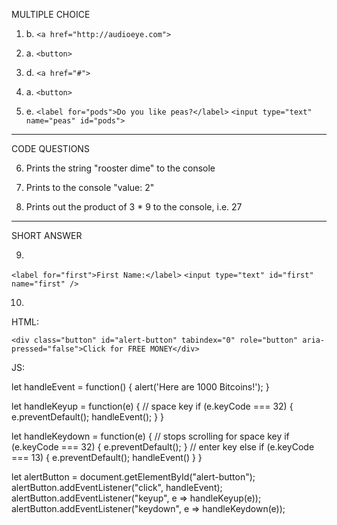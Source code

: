MULTIPLE CHOICE

1.  b. `<a href="http://audioeye.com">`


2. a. `<button>`

3. d. `<a href="#">`

4. a. `<button>`


5. e.
	`<label for="pods">Do you like peas?</label>`
	`<input type="text" name="peas" id="pods">`


-----------

CODE QUESTIONS

6. 	Prints the string "rooster dime" to the console

7. Prints to the console "value: 2"

8. Prints out the product of 3 * 9 to the console, i.e. 27

-----------

SHORT ANSWER

9.

`<label for="first">First Name:</label>`
`<input type="text" id="first" name="first" />`


10.

HTML:

`<div class="button" id="alert-button" tabindex="0" role="button" aria-pressed="false">Click for FREE MONEY</div>`

JS: 

let handleEvent = function() {
  alert('Here are 1000 Bitcoins!'); 
}

let handleKeyup = function(e) {
  // space key
  if (e.keyCode === 32) {
    e.preventDefault();
    handleEvent();
  }
}

let handleKeydown = function(e) {
  // stops scrolling for space key
  if (e.keyCode === 32) {
    e.preventDefault();
  }
  // enter key
  else if (e.keyCode === 13) {
    e.preventDefault();
    handleEvent()
  }
}

let alertButton = document.getElementById("alert-button");
alertButton.addEventListener("click", handleEvent);
alertButton.addEventListener("keyup", e => handleKeyup(e));
alertButton.addEventListener("keydown", e => handleKeydown(e));

